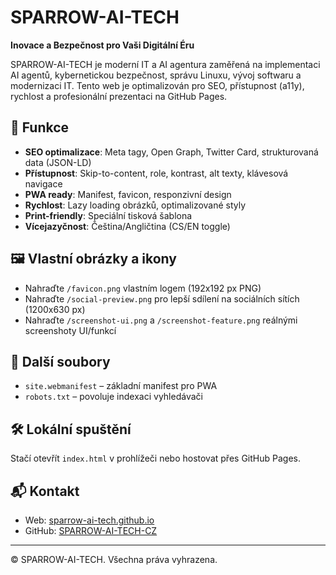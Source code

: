 # SPARROW-AI-TECH

**Inovace a Bezpečnost pro Vaši Digitální Éru**

SPARROW-AI-TECH je moderní IT a AI agentura zaměřená na implementaci AI agentů, kybernetickou bezpečnost, správu Linuxu, vývoj softwaru a modernizaci IT. Tento web je optimalizován pro SEO, přístupnost (a11y), rychlost a profesionální prezentaci na GitHub Pages.

## 🚀 Funkce
- **SEO optimalizace**: Meta tagy, Open Graph, Twitter Card, strukturovaná data (JSON-LD)
- **Přístupnost**: Skip-to-content, role, kontrast, alt texty, klávesová navigace
- **PWA ready**: Manifest, favicon, responzivní design
- **Rychlost**: Lazy loading obrázků, optimalizované styly
- **Print-friendly**: Speciální tisková šablona
- **Vícejazyčnost**: Čeština/Angličtina (CS/EN toggle)

## 🖼️ Vlastní obrázky a ikony
- Nahraďte `/favicon.png` vlastním logem (192x192 px PNG)
- Nahraďte `/social-preview.png` pro lepší sdílení na sociálních sítích (1200x630 px)
- Nahraďte `/screenshot-ui.png` a `/screenshot-feature.png` reálnými screenshoty UI/funkcí

## 📄 Další soubory
- `site.webmanifest` – základní manifest pro PWA
- `robots.txt` – povoluje indexaci vyhledávači

## 🛠️ Lokální spuštění
Stačí otevřít `index.html` v prohlížeči nebo hostovat přes GitHub Pages.

## 📬 Kontakt
- Web: [sparrow-ai-tech.github.io](https://sparrow-ai-tech.github.io/)
- GitHub: [SPARROW-AI-TECH-CZ](https://github.com/SPARROW-AI-TECH-CZ)

---
© SPARROW-AI-TECH. Všechna práva vyhrazena.
